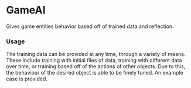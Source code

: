 # GameAI
Gives game entities behavior based off of trained data and reflection.

### Usage
The training data can be provided at any time, through a variety of means. These include training with initial files of data, training with different data over time, or training based off of the actions of other objects. Due to this, the behaviour of the desired object is able to be finely tuned. An example case is provided.
